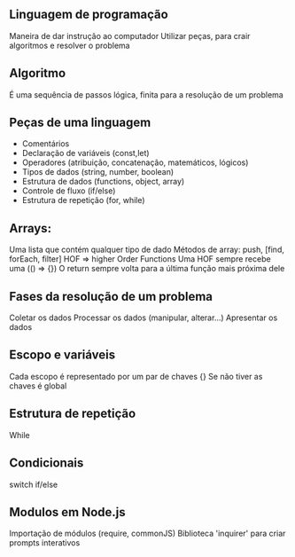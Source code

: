 ## Linguagem de programação
  Maneira de dar instrução ao computador
  Utilizar peças, para crair algoritmos e resolver o problema

## Algoritmo ##
  É uma sequência de passos lógica, finita para a resolução de um problema

## Peças de uma linguagem
  * Comentários
  * Declaração de variáveis (const,let)
  * Operadores (atribuição, concatenação, matemáticos, lógicos)
  * Tipos de dados (string, number, boolean)
  * Estrutura de dados (functions, object, array)
  * Controle de fluxo (if/else)
  * Estrutura de repetição (for, while)

## Arrays:
Uma lista que contém qualquer tipo de dado
Métodos de array: push, [find, forEach, filter] HOF => higher Order Functions
Uma HOF sempre recebe uma (() => {})
O return sempre volta para a última função mais próxima dele

## Fases da resolução de um problema
  Coletar os dados
  Processar os dados (manipular, alterar...)
  Apresentar os dados

## Escopo e variáveis
  Cada escopo é representado por um par de chaves {}
  Se não tiver as chaves é global

## Estrutura de repetição
  While

## Condicionais
  switch
  if/else

## Modulos em Node.js
  Importação de módulos (require, commonJS)
  Biblioteca 'inquirer' para criar prompts interativos